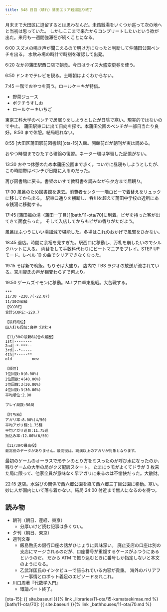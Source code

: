 ```yaml
---
title: 548 日目（晴れ）蒲田エリア銭湯巡り終了
---
```


月末まで大田区に逗留するとは思わなんだ。未踏銭湯をいくつか巡って次の地へと当初は思っていた。
しかしここまで来たからコンプリートしたいという欲が出た。来月も一週間強滞在が続くことになる。

6:00 スズメの鳴き声が聞こえるので明け方になったと判断して仲蒲田公園ベンチを出る。
水飲み場の時計で時刻を確認して出発。

6:20 なか卯蒲田駅西口店で朝食。今日はライス大盛変更券を使う。

6:50 ドンキでテレビを観る。土曜朝はよくわからない。

7:45 一階でおやつを買う。ロールケーキが特価。

* 野菜ジュース
* ポテチうすしお
* ロールケーキいちご

東京工科大学のベンチで居眠りをしようとしたが日陰で寒い。現実的ではないので中止。
蒲田駅東口に出て日向を探す。本蒲田公園のベンチが一部日当たり良好。8:50 まで休憩。結局眠れない。

8:55 [大田区蒲田駅前図書館][ota-15]入館。開館前だが朝刊が実は読める。

おやつ時間までひたすら環論の復習。ネーター環は学習した記憶がない。

13:30 おやつ休憩のため本蒲田公園まで歩く。ついでに昼寝もしようとしたが、この時間帯はベンチが日陰に入るのだった。

再び図書館に戻る。書架のいすで教科書を読みながら夕方まで居眠り。

17:30 風呂のため図書館を退去。消費者センター一階ロビーで着替えをリュックに移してから出る。
駅東口通りを横断し、呑川を超えて蒲田中学校の近所にある銭湯に移動する。

17:45 [蒲田福の湯（蒲田一丁目）][bath/11-ota/70]に到着。ピザを持った客が出てきて面食らった。
そして入店してからもピザの香りがただよう。

風呂はふつうにいい湯加減で堪能した。冬場はこれのおかげで風邪をひかない。

18:45 退店。時間に余裕を見すぎた。駅西口に移動し、万札を崩したいのでシルクハットに入る。
両替をして手数料代わりにビートマニアをプレイ。STEP UP モード。レベル 10 の曲でクリアできなくなった。

19:15 そば新で晩飯。もりそば大盛り。
店内で TBS ラジオの放送が流されている。宮川賢氏の声が相変わらずで何より。

19:50 ゲームズイモンに移動。MJ プロ卓東風戦。大苦戦する。

```text
***
11/30 -220.7(-22.07)
11/30の戦績
【SCORE】
合計SCORE:-220.7

【最終段位】
四人打ち段位:魔神 幻球:4

【11/30の最新8試合の履歴】
1st|--------
2nd|-*-***--
3rd|--*-----
4th|*-----**
old         new

【順位】
1位回数:0(0.00%)
2位回数:4(40.00%)
3位回数:3(30.00%)
4位回数:3(30.00%)
平均順位:2.90

プレイ局数:50局

【打ち筋】
アガリ率:8.00%(4/50)
平均アガリ翻:1.75翻
平均アガリ巡目:11.75巡
振込み率:12.00%(6/50)

【11/30の最高役】
最高役のデータがありません。最高役は、跳満以上のアガリが対象となります。
```

最初のゲームのオーラスで形テンのとり方をミスったのが呼び水になったのか、残りゲームの大半の局がクズ配牌スタート。
たまにツモがよくてドラが 3 枚来た局に限って、他家全員が意味なく早アガリに来るのは不愉快だった。大散財。

22:15 退店。水浴びの関係で西六郷公園を経て西六郷三丁目公園に移動。寒い。
妙に人が園内にいて落ち着かない。結局 24:00 付近まで無人になるのを待つ。

## 読み物

* 朝刊（朝日、産経、東京）
  * 分厚いけど読む記事は多くない。
* 夕刊（朝日、東京）
* 週刊文春
  * 飯島勲氏の銀行口座の話がひじょうに興味深い。
    廃止支店の口座は別の支店にマージされるのだが、口座番号が重複するケースがふつうにあるというのだ。
    だから ATM で振り込むときに番号しか指定しないと本文のようになる。
  * 乙武洋匡氏のインタビューで語られている内容が貴重。
    海外のバリアフリー事情とロボット義足のエピソードあれこれ。
* 川口周著『代数学入門』
  * 環論パート終了。

[ota-15]: {{ site.baseurl }}{% link _libraries/11-ota/15-kamataekimae.md %}
[bath/11-ota/70]: {{ site.baseurl }}{% link _bathhouses/11-ota/70.md %}

